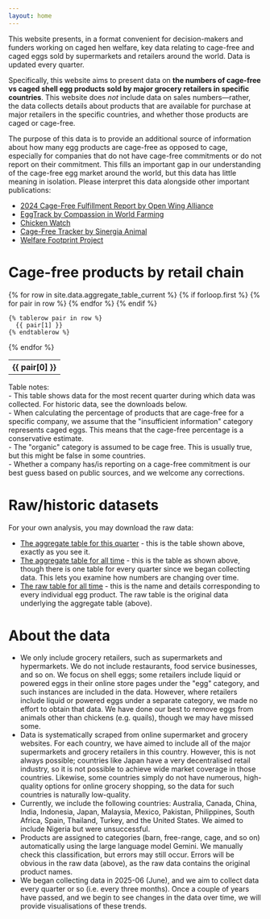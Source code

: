 ```yaml
---
layout: home
---
```


This website presents, in a format convenient for decision-makers and funders working on caged hen welfare, key data relating to cage-free and caged eggs sold by supermarkets and retailers around the world. Data is updated every quarter.

Specifically, this website aims to present data on **the numbers of cage-free vs caged shell egg products sold by major grocery retailers in specific countries**. This website does *not* include data on sales numbers—rather, the data collects details about products that are available for purchase at major retailers in the specific countries, and whether those products are caged or cage-free.

The purpose of this data is to provide an additional source of information about how many egg products are cage-free as opposed to cage, especially for companies that do not have cage-free commitments or do not report on their commitment. This fills an important gap in our understanding of the cage-free egg market around the world, but this data has little meaning in isolation. Please interpret this data alongside other important publications:

- [2024 Cage-Free Fulfillment Report by Open Wing Alliance](https://openwingalliance.org/2024-cage-free-fulfillment-report)
- [EggTrack by Compassion in World Farming](https://www.eggtrack.com/en/)
- [Chicken Watch](https://chickenwatch.org/progress-tracker/)
- [Cage-Free Tracker by Sinergia Animal](https://www.cagefreetracker.com/)
- [Welfare Footprint Project](https://welfarefootprint.org/laying-hens/)

# Cage-free products by retail chain

<table>
  {% for row in site.data.aggregate_table_current %}
    {% if forloop.first %}
    <tr>
      {% for pair in row %}
        <th>{{ pair[0] }}</th>
      {% endfor %}
    </tr>
    {% endif %}

    {% tablerow pair in row %}
      {{ pair[1] }}
    {% endtablerow %}
  {% endfor %}
</table>

<div class="tablenotes">
  Table notes:<br />
  - This table shows data for the most recent quarter during which data was collected. For historic data, see the downloads below.<br />
  - When calculating the percentage of products that are cage-free for a specific company, we assume that the "insufficient information" category represents caged eggs. This means that the cage-free percentage is a conservative estimate.<br />
  - The "organic" category is assumed to be cage free. This is usually true, but this might be false in some countries.<br />
  - Whether a company has/is reporting on a cage-free commitment is our best guess based on public sources, and we welcome any corrections.
</div>

# Raw/historic datasets  

For your own analysis, you may download the raw data:  

- [The aggregate table for this quarter](data/aggregate_table_current.csv) - this is the table shown above, exactly as you see it.
- [The aggregate table for all time](data/aggregate_table_alltime.csv) - this is the table as shown above, though there is one table for every quarter since we began collecting data. This lets you examine how numbers are changing over time.
- [The raw table for all time](data/raw_table_alltime.csv) - this is the name and details corresponding to every individual egg product. The raw table is the original data underlying the aggregate table (above).

# About the data  
- We only include grocery retailers, such as supermarkets and hypermarkets. We do not include restaurants, food service businesses, and so on. We focus on shell eggs; some retailers include liquid or powered eggs in their online store pages under the "egg" category, and such instances are included in the data. However, where retailers include liquid or powered eggs under a separate category, we made no effort to obtain that data. We have done our best to remove eggs from animals other than chickens (e.g. quails), though we may have missed some.
- Data is systematically scraped from online supermarket and grocery websites. For each country, we have aimed to include all of the major supermarkets and grocery retailers in this country. However, this is not always possible; countries like Japan have a very decentralised retail industry, so it is not possible to achieve wide market coverage in those countries. Likewise, some countries simply do not have numerous, high-quality options for online grocery shopping, so the data for such countries is naturally low-quality.
- Currently, we include the following countries: Australia, Canada, China, India, Indonesia, Japan, Malaysia, Mexico, Pakistan, Philippines, South Africa, Spain, Thailand, Turkey, and the United States. We aimed to include Nigeria but were unsuccessful.
- Products are assigned to categories (barn, free-range, cage, and so on) automatically using the large language model Gemini. We manually check this classification, but errors may still occur. Errors will be obvious in the raw data (above), as the raw data contains the original product names.
- We began collecting data in 2025-06 (June), and we aim to collect data every quarter or so (i.e. every three months). Once a couple of years have passed, and we begin to see changes in the data over time, we will provide visualisations of these trends.
